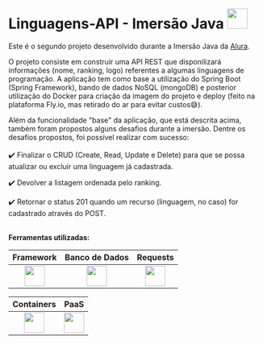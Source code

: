 # Linguagens-API - Imersão Java <img src="https://cdn.jsdelivr.net/gh/devicons/devicon/icons/java/java-original.svg" width="40" height="40" /> 

Este é o segundo projeto desenvolvido durante a Imersão Java da [Alura](https://www.alura.com.br/). 

O projeto consiste em construir uma API REST que disponilizará informações (nome, ranking, logo) referentes a algumas linguagens de programação. A aplicação tem como base a utilização do Spring Boot (Spring Framework), bando de dados NoSQL (mongoDB) e posterior utilização do Docker para criação da imagem do projeto e deploy (feito na plataforma Fly.io, mas retirado do ar para evitar custos😅).

Além da funcionalidade "base" da aplicação, que está descrita acima, também foram propostos alguns desafios durante a imersão. Dentre os desafios propostos, foi possível realizar com sucesso:
<br/><br/>
✔️ Finalizar o CRUD (Create, Read, Update e Delete) para que se possa atualizar ou excluir uma linguagem já cadastrada.

✔️ Devolver a listagem ordenada pelo ranking.

✔️ Retornar o status 201 quando um recurso (linguagem, no  caso) for cadastrado através do POST.
<br/><br/>

**Ferramentas utilizadas:**

| Framework  | Banco de Dados | Requests |
| :-----:    | :-----:        | :-----:        |
| <img src="https://cdn.jsdelivr.net/gh/devicons/devicon/icons/spring/spring-original-wordmark.svg" width="40" height="40" /> | <img src="https://cdn.jsdelivr.net/gh/devicons/devicon/icons/mongodb/mongodb-original-wordmark.svg" width="40" height="40" /> | <img src="https://user-images.githubusercontent.com/7853266/44114706-9c72dd08-9fd1-11e8-8d9d-6d9d651c75ad.png" width="40" height="40" /> |

| Containers | PaaS    |
| :-----:    | :-----: |
| <img src="https://cdn.jsdelivr.net/gh/devicons/devicon/icons/docker/docker-original.svg" width="40" height="40" />| <img src="https://fly.io/static/images/brand/logo-landscape.svg" width="40" height="40" />